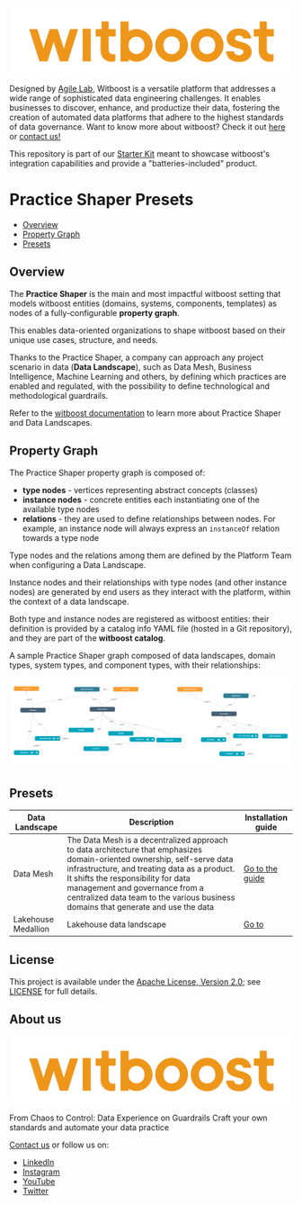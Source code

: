 <p align="center">
    <a href="https://www.agilelab.it/witboost">
        <img src="docs/img/witboost_logo.svg" alt="witboost" width=600>
    </a>
</p>

Designed by [Agile Lab](https://www.agilelab.it/), Witboost is a versatile platform that addresses a wide range of sophisticated data engineering challenges. It enables businesses to discover, enhance, and productize their data, fostering the creation of automated data platforms that adhere to the highest standards of data governance. Want to know more about witboost? Check it out [here](https://witboost.com/platform) or [contact us!](https://witboost.com/contact-us)

This repository is part of our [Starter Kit](https://github.com/agile-lab-dev/witboost-starter-kit) meant to showcase witboost's integration capabilities and provide a "batteries-included" product.

# Practice Shaper Presets

- [Overview](#overview)
- [Property Graph](#property-graph)
- [Presets](#presets)

## Overview

The **Practice Shaper** is the main and most impactful witboost setting that models witboost entities (domains, systems, components, templates) as nodes of a fully-configurable **property graph**.

This enables data-oriented organizations to shape witboost based on their unique use cases, structure, and needs.

Thanks to the Practice Shaper, a company can approach any project scenario in data (**Data Landscape**), such as Data Mesh, Business Intelligence, Machine Learning and others, by defining which practices are enabled and regulated, with the possibility to define technological and methodological guardrails.

Refer to the [witboost documentation](https://docs.witboost.com) to learn more about Practice Shaper and Data Landscapes.

## Property Graph

The Practice Shaper property graph is composed of:

- **type nodes** - vertices representing abstract concepts (classes)
- **instance nodes** - concrete entities each instantiating one of the available type nodes
- **relations** - they are used to define relationships between nodes. For example, an instance node will always express an `instanceOf` relation towards a type node

Type nodes and the relations among them are defined by the Platform Team when configuring a Data Landscape.

Instance nodes and their relationships with type nodes (and other instance nodes) are generated by end users as they interact with the platform, within the context of a data landscape.

Both type and instance nodes are registered as witboost entities: their definition is provided by a catalog info YAML file (hosted in a Git repository), and they are part of the **witboost catalog**.

A sample Practice Shaper graph composed of data landscapes, domain types, system types, and component types, with their relationships:

![Sample property graph](./docs/img/sample-graph.png "A sample Practice Shaper graph")

## Presets

| Data Landscape      | Description                                                                                                                                                                                                                                                                                                                           | Installation guide                                           |
| ------------------- | ------------------------------------------------------------------------------------------------------------------------------------------------------------------------------------------------------------------------------------------------------------------------------------------------------------------------------------- | ------------------------------------------------------------ |
| Data Mesh           | The Data Mesh is a decentralized approach to data architecture that emphasizes domain-oriented ownership, self-serve data infrastructure, and treating data as a product. It shifts the responsibility for data management and governance from a centralized data team to the various business domains that generate and use the data | [Go to the guide](./src/data-landscapes/data-mesh/README.md) |
| Lakehouse Medallion | Lakehouse data landscape                                                                                                                                                                                                                                                                                                              | [Go to](./src/data-landscapes/medallion)                     |

## License

This project is available under the [Apache License, Version 2.0](https://opensource.org/licenses/Apache-2.0); see [LICENSE](LICENSE) for full details.

## About us

<p align="center">
    <a href="https://www.witboost.com">
        <img src="docs/img/witboost_logo.svg" alt="Witboost" width=600>
    </a>
</p>

From Chaos to Control: Data Experience on Guardrails
Craft your own standards and automate your data practice

[Contact us](https://witboost.com/contact-us) or follow us on:

- [LinkedIn](https://www.linkedin.com/showcase/witboost/)
- [Instagram](https://www.instagram.com/agilelab_official/)
- [YouTube](https://www.youtube.com/channel/UCTWdhr7_4JmZIpZFhMdLzAA)
- [Twitter](https://twitter.com/agile__lab)
